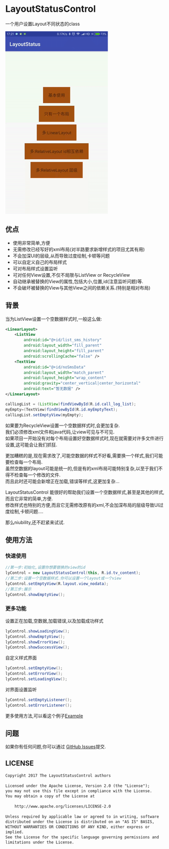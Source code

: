 # LayoutStatusControl

一个用户设置Layout不同状态的class

![demo](./demo.gif)

## 优点

 * 使用非常简单,方便
 * 无需修改已经写好的xml布局(对半路要求新增样式的项目尤其有用)
 * 不会加深UI的层级,从而导致过度绘制,卡顿等问题
 * 可以自定义自己的布局样式
 * 可对布局样式设置监听
 * 可对任何View设置,不仅不局限与ListView or RecycleView
 * 自动继承被替换的View的属性,包括大小,位置,id(注意监听问题)等.
 * 不会破坏被替换的View与其他View之间的依赖关系.(特别是相对布局)

## 背景
当为ListView设置一个空数据样式时,一般这么做:

```xml
<LinearLayout>
    <ListView
        android:id="@+id/list_sms_history"
        android:layout_width="fill_parent"
        android:layout_height="fill_parent"
        android:scrollingCache="false" />
    <TextView
        android:id="@+id/noSmsData"
        android:layout_width="match_parent"
        android:layout_height="wrap_content"
        android:gravity="center_vertical|center_horizontal"
        android:text="暂无数据" />
</LinearLayout>
```

```java
callLogList = (ListView)findViewById(R.id.call_log_list);
myEmpty=(TextView)findViewById(R.id.myEmptyText);
callLogList.setEmptyView(myEmpty);
```

如果要为RecycleView设置一个空数据样式时,会更加复杂.<br>
我们必须修改xml文件和java代码,让view可见与不可见.<br>
如果项目一开始没有对每个布局设置好空数据样式时,现在就需要对许多文件进行设置,这可能会让我们抓狂.<br>

更加糟糕的是,现在需求改了,可能空数据的样式不好看,需要换一个样式,我们可能要检查每一个布局.<br>
虽然空数据的layout可能是统一的,但是有的xml布局可能特别复杂,以至于我们不得不检查每一个修改的文件.<br>
而且此时还可能会新增正在加载,错误等样式,这更加复杂...

LayoutStatusControl 能很好的帮助我们设置一个空数据样式,甚至是其他的样式,而且它非常的简单,方便.<br>
修改样式也特别的方便,而且它无需修改原有的xml,不会加深布局的层级导致UI过度绘制,卡顿问题....

那么niubility,还不赶紧来试试.

## 使用方法

### 快速使用

```java
//第一步:初始化,设置你想要替换的view的id
lyControl = new LayoutStatusControl(this, R.id.tv_content);
//第二步:设置一个空数据样式.你可以设置一个layout或一个view
lyControl.setEmptyView(R.layout.view_nodata);
//第三步:展示
lyControl.showEmptyView();
```

### 更多功能

设置正在加载,空数据,加载错误,以及加载成功样式

```java
lyControl.showLoadingView();
lyControl.showEmptyView();
lyControl.showErrorView();
lyControl.showSuccessView();
```

自定义样式界面

```java
lyControl.setEmptyView();
lyControl.setErrorView();
lyControl.setLoadingView();
```

对界面设置监听

```java
lyControl.setEmptyListener();
lyControl.setErrorListener();
```

更多使用方法,可以看这个例子[Example](./app/src/main/java/com/siyehua/layoutstatus/Main1Activity.java)

## 问题
如果你有任何问题,你可以通过 [GitHub Issues](./issues)提交.

## LICENSE
```
Copyright 2017 The LayoutStatusControl authors

Licensed under the Apache License, Version 2.0 (the "License");
you may not use this file except in compliance with the License.
You may obtain a copy of the License at

    http://www.apache.org/licenses/LICENSE-2.0

Unless required by applicable law or agreed to in writing, software
distributed under the License is distributed on an "AS IS" BASIS,
WITHOUT WARRANTIES OR CONDITIONS OF ANY KIND, either express or implied.
See the License for the specific language governing permissions and
limitations under the License.
```